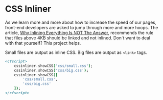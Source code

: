 # CSS Inliner

As we learn more and more about how to increase the speed of our pages, front-end developers are asked to jump through more and more hoops. The article, [Why Inlining Everything Is NOT The Answer](http://calendar.perfplanet.com/2011/why-inlining-everything-is-not-the-answer/), recommends the rule that files above 4KB should be linked and not inlined. Don't want to deal with that yourself? This project helps.

Small files are output as inline CSS. Big files are output as `<link>` tags.

``` coldfusion
<cfscript>
	cssinliner.showCSS('css/small.css');
	cssinliner.showCSS('css/big.css');
	cssinliner.showCSS([
		'css/small.css',
		'css/big.css'
	]);
</cfscript>
```